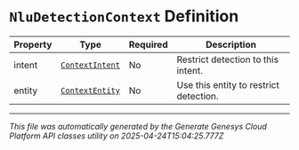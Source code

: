 # `NluDetectionContext` Definition

| Property | Type | Required | Description |
|----------|------|----------|-------------|
| intent | [`ContextIntent`](contextintent-definition.md) | No | Restrict detection to this intent. |
| entity | [`ContextEntity`](contextentity-definition.md) | No | Use this entity to restrict detection. |

---

*This file was automatically generated by the Generate Genesys Cloud Platform API classes utility on 2025-04-24T15:04:25.777Z*